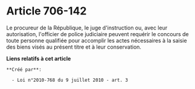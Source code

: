 # Article 706-142

Le procureur de la République, le juge d'instruction ou, avec leur autorisation, l'officier de police judiciaire peuvent
requérir le concours de toute personne qualifiée pour accomplir les actes nécessaires à la saisie des biens visés au présent
titre et à leur conservation.

**Liens relatifs à cet article**

	**Créé par**:

	  - Loi n°2010-768 du 9 juillet 2010 - art. 3
